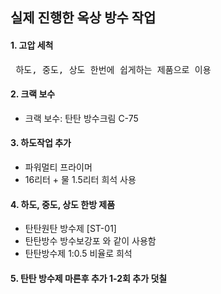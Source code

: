 ## 실제 진행한 옥상 방수 작업

#### 1. 고압 세척

<pre>
 하도, 중도, 상도 한번에 쉽게하는 제품으로 이용
</pre>

#### 2. 크랙 보수
* 크랙 보수: 탄탄 방수크림 C-75

#### 3. 하도작업 추가
* 파워멀티 프라이머 
* 16리터 + 물 1.5리터 희석 사용

#### 4. 하도, 중도, 상도 한방 제품
* 탄탄원탄 방수제 [ST-01]
* 탄탄방수 방수보강포 와 같이 사용함
* 탄탄방수제 1:0.5 비율로 희석


#### 5. 탄탄 방수제 마른후 추가 1-2회 추가 덧칠

